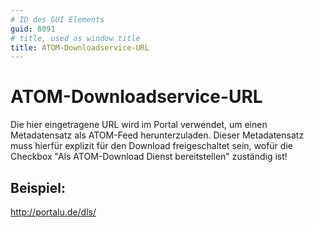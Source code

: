 ```yaml
---
# ID des GUI Elements
guid: 8091
# title, used as window title
title: ATOM-Downloadservice-URL
---
```


# ATOM-Downloadservice-URL

Die hier eingetragene URL wird im Portal verwendet, um einen Metadatensatz als ATOM-Feed herunterzuladen. Dieser Metadatensatz muss hierfür explizit für den Download freigeschaltet sein, wofür die Checkbox "Als ATOM-Download Dienst bereitstellen" zuständig ist!

## Beispiel:

http://portalu.de/dls/
